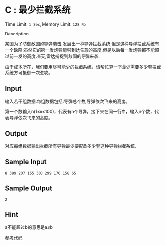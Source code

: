 # C : 最少拦截系统

Time Limit: `1 Sec`,   Memory Limit: `128 Mb`

  Description

某国为了防御敌国的导弹袭击,发展出一种导弹拦截系统.但是这种导弹拦截系统有一个缺陷:虽然它的第一发炮弹能够到达任意的高度,但是以后每一发炮弹都不能超过前一发的高度.某天,雷达捕捉到敌国的导弹来袭.

由于成本所在，我们要用尽可能少的拦截系统，请帮忙算一下最少需要多少套拦截系统方可抵御一次进攻。

## Input

输入若干组数据.每组数据包括:导弹总个数,导弹依次飞来的高度。

第一个数输入n(1≤n≤100)，代表有n个导弹，接下来在同一行中，输入n个数，代表导弹依次飞来的高度。

## Output

对应每组数据输出拦截所有导弹最少要配备多少套这种导弹拦截系统.

## Sample Input

```
8 389 207 155 300 299 170 158 65
```

## Sample Output

```
2
```

## Hint

a不能超过b的意思是a≤b

[参考代码](../Solution/C.cpp)

